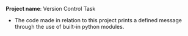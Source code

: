 **Project name**: Version Control Task

* The code made in relation to this project prints a defined message through the use of built-in python modules.

